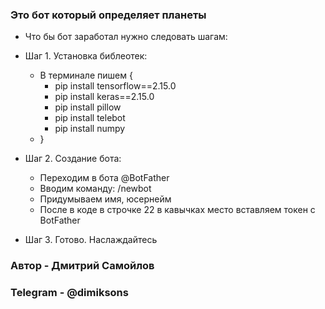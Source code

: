###  Это бот который определяет планеты  ###
 - Что бы бот заработал нужно следовать шагам:
  - Шаг 1. Установка библеотек:
       - В терминале пишем {
           - pip install tensorflow==2.15.0
           - pip install keras==2.15.0
           - pip install pillow
           - pip install telebot
           - pip install numpy
       - }
  - Шаг 2. Создание бота:
       - Переходим в бота @BotFather
       - Вводим команду: /newbot
       - Придумываем имя, юсернейм
       - После в коде в строчке 22 в кавычках место <TOKEN> вставляем токен с BotFather
    
  - Шаг 3. Готово. Наслаждайтесь
### Автор - Дмитрий Самойлов ###
### Telegram - @dimiksons ###

